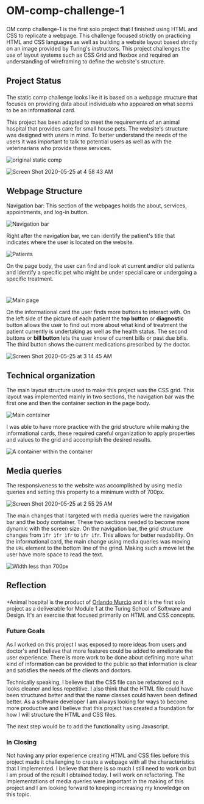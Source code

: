 # OM-comp-challenge-1
###
OM comp challenge-1 is the first solo project that I finished using HTML and CSS to replicate a webpage. This challenge focused strictly on practicing HTML and CSS languages as well as building a website layout based strictly on an image provided by Turing's instructors. This project challenges the use of layout systems such as CSS Grid and flexbox and required an understanding of wireframing to define the website's structure. 

## Project Status
###
The static comp challenge looks like it is based on a webpage structure that focuses on providing data about individuals who appeared on what seems to be an informational card.

This project has been adapted to meet the requirements of an animal hospital that provides care for small house pets. The website's structure was designed with users in mind. To better understand the needs of the users it was important to talk to potential users as well as with the veterinarians who provide these services.

![original static comp](https://user-images.githubusercontent.com/56229864/82806887-f5ad6380-9e43-11ea-8ea3-0355a31ea0ad.png)

![Screen Shot 2020-05-25 at 4 58 43 AM](https://user-images.githubusercontent.com/56229864/82807147-73716f00-9e44-11ea-89d1-a1ee54bf8540.png)

## Webpage Structure

Navigation bar:
This section of the webpages holds the about, services, appointments, and log-in button.

![Navigation bar](https://user-images.githubusercontent.com/56229864/82798059-410c4580-9e35-11ea-80e7-e81778af5fec.png)

Right after the navigation bar, we can identify the patient's title that indicates where the user is located on the website.

![Patients](https://user-images.githubusercontent.com/56229864/82798234-7add4c00-9e35-11ea-9f66-9694475386b4.png)

On the page body, the user can find and look at current and/or old patients and identify a specific pet who might be under special care or undergoing a specific treatment.
#
![Main page](https://user-images.githubusercontent.com/56229864/82797390-4026e400-9e34-11ea-8993-37d211e7b074.png)

On the informational card the user finds more buttons to interact with. On the left side of the picture of each patient the **top button** or **diagnostic** button allows the user to find out more about what kind of treatment the patient currently is undertaking as well as the health status. The second buttons or **bill button** lets the user know of current bills or past due bills. The third button shows the current medications prescribed by the doctor.

![Screen Shot 2020-05-25 at 3 14 45 AM](https://user-images.githubusercontent.com/56229864/82798573-ec1cff00-9e35-11ea-8261-a4ff494a58a2.png)

## Technical organization

The main layout structure used to make this project was the CSS grid. This layout was implemented mainly in two sections, the navigation bar was the first one and then the container section in the page body.

![Main container](https://user-images.githubusercontent.com/56229864/82802317-e9bda380-9e3b-11ea-8a86-2636357d52b6.png)

I was able to have more practice with the grid structure while making the informational cards, these required careful organization to apply properties and values to the grid and accomplish the desired results.

![A container within the container](https://user-images.githubusercontent.com/56229864/82802765-a6b00000-9e3c-11ea-87a8-9d9ca2619e38.png)

## Media queries

The responsiveness to the website was accomplished by using media queries and setting this property to a minimum width of 700px.


![Screen Shot 2020-05-25 at 2 55 25 AM](https://user-images.githubusercontent.com/56229864/82803427-bbd95e80-9e3d-11ea-8dc0-5828ef391150.png)

The main changes that I targeted with media queries were the navigation bar and the body container. These two sections needed to become more dynamic with the screen size. On the navigation bar, the grid structure changes from `1fr 1fr 1fr` to `1fr 1fr`. This allows for better readability. On the informational card, the main change using media queries was moving the `URL` element to the bottom line of the grind. Making such a move let the user have more space to read the text.

![Width less than 700px](https://user-images.githubusercontent.com/56229864/82803216-5dac7b80-9e3d-11ea-94d8-1eb7f1688d4e.png)

## Reflection
###
+Animal hospital is the product of [Orlando Murcio](https://www.github.com/atos20) and it is the first solo project as a deliverable for Module 1 at the Turing School of Software and Design. It's an exercise that focused primarily on HTML and CSS concepts.

### Future Goals
As I worked on this project I was exposed to more ideas from users and doctor's and I believe that more features could be added to ameliorate the user experience. There is more work to be done about defining more what kind of information can be provided to the public so that information is clear and satisfies the needs of the clients and doctors. 

Technically speaking,  I believe that the CSS file can be refactored so it looks cleaner and less repetitive. I also think that the HTML file could have been structured better and that the name classes could haven been defined better. As a software developer I am always looking for ways to become more productive and I believe that this project has created a foundation for how I will structure the HTML and CSS files.

The next step would be to add the functionality using Javascript.

### In Closing

Not having any prior experience creating HTML and CSS files before this project made it challenging to create a webpage with all the characteristics that I implemented. I believe that there is so much I still need to work on but I am proud of the result I  obtained today. I will work on refactoring. The implementations of media queries were important in the making of this project and I am looking forward to keeping increasing my knowledge on this topic.
